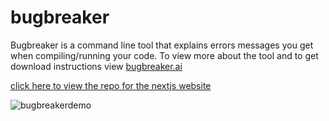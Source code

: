 # bugbreaker

Bugbreaker is a command line tool that explains errors messages you get when compiling/running your code. To view more about the tool and to get download instructions view [bugbreaker.ai](https://www.bugbreaker.ai)

[click here to view the repo for the nextjs website](https://github.com/oliverzink/bugbreakerweb)

![bugbreakerdemo](https://github.com/oliverzink/bugbreaker/assets/98194848/dd271189-4633-4796-848f-78d8b9124ea4)
